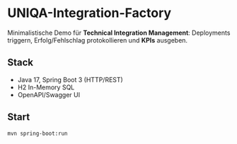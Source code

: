 # UNIQA-Integration-Factory

Minimalistische Demo für **Technical Integration Management**: Deployments triggern, Erfolg/Fehlschlag protokollieren und **KPIs** ausgeben.

## Stack
- Java 17, Spring Boot 3 (HTTP/REST)
- H2 In-Memory SQL
- OpenAPI/Swagger UI

## Start
```bash
mvn spring-boot:run
